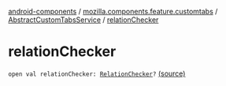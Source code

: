 [android-components](../../index.md) / [mozilla.components.feature.customtabs](../index.md) / [AbstractCustomTabsService](index.md) / [relationChecker](./relation-checker.md)

# relationChecker

`open val relationChecker: `[`RelationChecker`](../../mozilla.components.service.digitalassetlinks/-relation-checker/index.md)`?` [(source)](https://github.com/mozilla-mobile/android-components/blob/master/components/feature/customtabs/src/main/java/mozilla/components/feature/customtabs/AbstractCustomTabsService.kt#L41)
